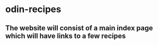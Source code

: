 # odin-recipes
## The website will consist of a main index page which will have links to a few recipes